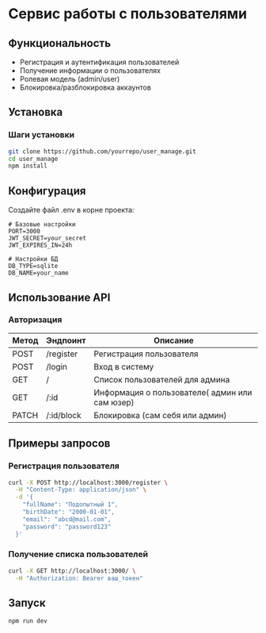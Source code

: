 # Сервис работы с пользователями

## Функциональность
- Регистрация и аутентификация пользователей
- Получение информации о пользователях
- Ролевая модель (admin/user)
- Блокировка/разблокировка аккаунтов

## Установка
### Шаги установки
```bash
git clone https://github.com/yourrepo/user_manage.git
cd user_manage
npm install
```

## Конфигурация

Создайте файл .env в корне проекта:

```env
# Базовые настройки
PORT=3000
JWT_SECRET=your_secret
JWT_EXPIRES_IN=24h

# Настройки БД
DB_TYPE=sqlite
DB_NAME=your_name
```

## Использование API

### Авторизация
| Метод | Эндпоинт | Описание                                       |
|-------|--------|------------------------------------------------|
| POST  | /register | Регистрация пользователя                       |
| POST  | /login | Вход в систему                                 |
| GET   | /    | Список пользователей для админа                |
| GET   | /:id | Информация о пользователе( админ или сам юзер) |
| PATCH | /:id/block | Блокировка (сам себя или админ)                |

## Примеры запросов

### Регистрация пользователя
```bash
curl -X POST http://localhost:3000/register \
  -H "Content-Type: application/json" \
  -d '{
    "fullName": "Подопытный 1",
    "birthDate": "2000-01-01",
    "email": "abcd@mail.com",
    "password": "password123"
  }'
```

### Получение списка пользователей
```bash
curl -X GET http://localhost:3000/ \
  -H "Authorization: Bearer ваш_токен"
```

## Запуск
```bash
npm run dev
```
